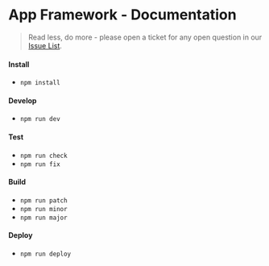 # App Framework - Documentation
> Read less, do more - please open a ticket for any open question in our [Issue List](https://github.com/scriptPilot/app-framework/issues).

#### Install

- `npm install`

#### Develop

- `npm run dev`

#### Test

- `npm run check`
- `npm run fix`

#### Build

- `npm run patch`
- `npm run minor`
- `npm run major`

#### Deploy

- `npm run deploy`
